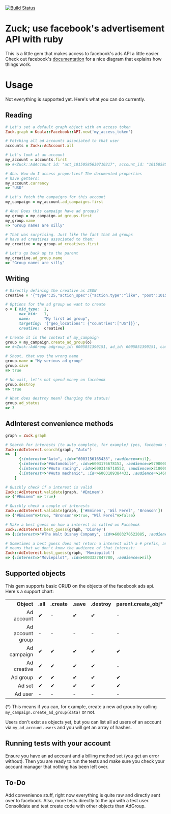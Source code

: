 [![Build Status](https://secure.travis-ci.org/moviepilot/zuck.png?branch=master)](https://travis-ci.org/moviepilot/zuck)

Zuck; use facebook's advertisement API with ruby
================

This is a little gem that makes access to facebook's
ads API a little easier. Check out facebook's
[documentation](https://developers.facebook.com/docs/reference/ads-api/)
for a nice diagram that explains how things work.

Usage
=====

Not everything is supported yet. Here's what you can do currently.


Reading
--------
```ruby
# Let's set a default graph object with an access token
Zuck.graph = Koala::Facebook::API.new('my_access_token')

# Fetching all ad accounts associated to that user
accounts = Zuck::AdAccount.all

# Let's look at an account
my_account = accounts.first
=> #<Zuck::AdAccount id: "act_10150585630710217", account_id: "10150585630710217", name: "", account_status: 1, currency: "USD", timezone_id: 47, timezone_name: "Europe/Berlin", timezone_offset_hours_utc: 2, is_personal: 0, business_name: "Big Mike Alright UG (haftungsbeschr\u00e4nkt)", business_street: "Big Mike Alright UG (haftungsbeschr\u00e4nkt)", business_street2: "J\u00e4gerndorfer Zeile 61", business_city: "Berlin", business_state: "Berlin", business_zip: "12209", business_country_code: "DE", vat_status: 3, daily_spend_limit: 25000, users: [{"uid":501730216,"permissions":[1,2,3,4,5,7],"role":1001}], notification_settings: {"501730216":{"1000":{"1":1},"1001":{"1":1},"1002":{"1":1,"2":60},"1003":{"1":1,"2":60},"1004":{"1":1},"1005":{"1":1},"1006":{"1":1},"1009":{"1":1},"1010":{"1":1},"1011":{"1":1},"2000":{"1":1,"2":60},"2001":{"1":1,"2":60},"2002":{"2":60},"2003":{"1":1,"2":60},"2004":{"1":1,"2":60},"2005":{"1":1,"2":60},"3000":{"1":1,"2":60},"3001":{"1":1,"2":60},"3002":{"2":60},"3003":{"1":1,"2":60},"5000":{"1":1},"6000":{"1":1},"6001":{"1":1},"9000":{"1":1,"2":60},"8000":{"1":1,"2":60}}}, capabilities: [], balance: 0, moo_default_conversion_bid: 1000, moo_default_bid: 1000>

# Aha. How do I access properties? The documented properties
# have getters:
my_account.currency
=> "USD"

# Let's fetch the campaigns for this account
my_campaign = my_account.ad_campaigns.first

# Aha! Does this campaign have ad groups?
my_group = my_campaign.ad_groups.first
my_group.name
=> "Group names are silly"

# That was surprising. Just like the fact that ad groups
# have ad creatives associated to them:
my_creative = my_group.ad_creatives.first

# Let's go back up to the parent
my_creative.ad_group.name
=> "Group names are silly"
```

Writing
--------

```ruby
# Directly defining the creative as JSON
creative = '{"type":25,"action_spec":{"action.type":"like", "post":10150420410887685}}'

# Options for the ad group we want to create
o = { bid_type:  1,
      max_bid:   1,
      name:      "My first ad group",
      targeting: '{"geo_locations": {"countries":["US"]}}',
      creative:  creative}

# Create it in the context of my_campaign
group = my_campaign.create_ad_group(o)
=> #<Zuck::AdGroup adgroup_id: 6005851390151, ad_id: 6005851390151, campaign_id: 6005851032951, name: "My first ad group", adgroup_status: 4, bid_type: 1, max_bid: "1", bid_info: {"1":"1"}, ad_status: 4, account_id: "10150585630710217", id: "6005851390151", creative_ids: [6005851371551], targeting: {"geo_locations": {"countries":["US"]},"friends_of_connections":[{"id":"6005851366351","name":null}]}, conversion_specs: [{"action.type":"like","post":"10150420410887685"}], start_time: null, end_time: null, updated_time: 1343916568, created_time: 1343916568>

# Shoot, that was the wrong name
group.name = "My serious ad group"
group.save
=> true

# No wait, let's not spend money on facebook
group.destroy
=> true

# What does destroy mean? Changing the status!
group.ad_status
=> 3
```

AdInterest convenience methods
--------

```ruby
graph = Zuck.graph

# Search for interests (to auto complete, for example) (yes, facebook sometimes returns ids as string and sometimes as numbers)
Zuck::AdInterest.search(graph, "Auto")
=>  [
      {:interest=>"Auto", :id=>"6003156165433", :audience=>nil},
      {:interest=>"#Automobile", :id=>6003176678152, :audience=>97900000},
      {:interest=>"#Auto racing", :id=>6003146718552, :audience=>21800000},
      {:interest=>"#Auto mechanic", :id=>6003109384433, :audience=>14600000}
    ]

# Quickly check if a interest is valid
Zuck::AdInterest.validate(graph, '#Eminem')
=> {"#Eminem" => true}

# Quickly check a couple of interests
Zuck::AdInterest.validate(graph, ['#Eminem', 'Wil Ferel', 'Bronson'])
=> {"#Eminem"=>true, "Bronson"=>true, "Wil Ferel"=>false}

# Make a best guess on how a interest is called on Facebook
Zuck::AdInterest.best_guess(graph, 'Disney')
=> {:interest=>"#The Walt Disney Company", :id=>6003270522085, :audience=>72500000}

# Sometimes a best guess does not return a interest with a # prefix, and that
# means that we don't know the audience of that interest:
Zuck::AdInterest.best_guess(graph, 'Moviepilot')
=> {:interest=>"Moviepilot", :id=>6003327847780, :audience=>nil}

```


Supported objects
-----------------

This gem supports basic CRUD on the objects of the facebook ads api.
Here's a support chart:

<table>
  <tr>
    <th style="text-align:right">Object</th>
    <th style="text-align:center">.all</th>
    <th style="text-align:center">.create</th>
    <th style="text-align:center">.save</th>
    <th style="text-align:center">.destroy</th>
    <th style="text-align:center">parent.create_obj*</th>
  </tr>
  <tr><td style="text-align: right">Ad account</td>       <td>✔</td><td>-</td><td>✔</td><td>✔</td><td>-</td></tr>
  <tr><td style="text-align: right">Ad account group</td> <td>-</td><td>-</td><td>-</td><td>-</td><td>-</td></tr>
  <tr><td style="text-align: right">Ad campaign</td>      <td>✔</td><td>✔</td><td>✔</td><td>✔</td><td>✔</td></tr>
  <tr><td style="text-align: right">Ad creative</td>      <td>✔</td><td>✔</td><td>✔</td><td>✔</td><td>-</td></tr>
  <tr><td style="text-align: right">Ad group</td>         <td>✔</td><td>✔</td><td>✔</td><td>✔</td><td>✔</td></tr>
  <tr><td style="text-align: right">Ad set</td>         <td>✔</td><td>✔</td><td>✔</td><td>✔</td><td>✔</td></tr>
  <tr><td style="text-align: right">Ad user</td>          <td>-</td><td>-</td><td>-</td><td>-</td><td>-</td></tr>
</table>

(*) This means if you can, for example, create a new ad group by calling
`my_campaign.create_ad_group(data)` or not.

Users don't exist as objects yet, but you can list all ad users of
an account via `my_ad_account.users` and you will get an array of hashes.

Running tests with your account
-------------------------------

Ensure you have an ad account and a billing method set (you get an error without). Then you are ready to
run the tests and make sure you check your account manager that nothing has been left over.

To-Do
-----

Add convenience stuff, right now everything is quite raw and directly
sent over to facebook. Also, more tests directly to the api with a test
user. Consolidate and test create code with other objects than AdGroup.
